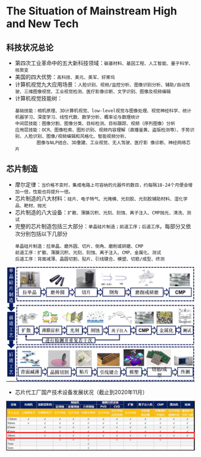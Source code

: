 # The Situation of Mainstream High and New Tech

## 科技状况总论

* 第四次工业革命中的五大新科技领域：`碳基材料、基因工程、人工智能、量子科学、核聚变`
* 美国的四大优势：`高科技、美元、美军、好莱坞`
* 计算机视觉九大应用场景：`人脸识别、视频/监控分析、图像识别分析、辅助/自动驾驶、三维图像视觉、工业视觉检测、医疗影像诊断、文字识别、图像及视频编辑`
* 计算机视觉技能树：
  ```
  基础技能：相机原理、3D计算机视觉、low-level视觉与图像处理、视觉神经科学、统计机器学习、深度学习、线性代数、数学分析、概率论与数理统计
  中间层技能：图像分割、图像分类、目标检测、目标跟踪、视频（序列图像）分析
  应用层技能：OCR、图像检索、图形识别、视频内容理解（直播鉴黄、盗版检测等）、手势识别、人脸识别、图像/视频编辑和风格化、智能视频分析、
          图像与NLP结合、3D重建、工业视觉、无人驾驶、医疗影 像诊断、神经网络芯片
  ```

## 芯片制造

* 摩尔定律：`当价格不变时，集成电路上可容纳的元器件的数目，约每隔18-24个月便会增加一倍，性能也将提升一倍。`
* 芯片制造的八大材料：`硅片、电子特气、光掩模、光刻胶、光刻胶辅助材料、湿化学品、靶材、抛光`
* 芯片制造的八大设备：`扩散、薄膜沉积、光刻、刻蚀、离子注入、CMP抛光、清洗、测试`
* 完整的芯片制造包括三大部分：`单晶硅片制造；前道工序；后道工序`。每部分又依次分别包括以下几部分
  ```
  单晶硅片制造：拉单晶、磨外圆、切片、倒角、磨削或研磨、CMP
  前道工序：扩散、薄膜沉积、光刻、刻蚀、离子注入、CMP、金属化、测试
  后道工序：背面减薄、晶圆切割、贴片、引线键合、模塑、切筋/成型、终测
  ```
![img1](./materials/process_of_nano_chip_manufacturing.jpg)
* 芯片代工厂国产技术设备发展状况（截止到2020年11月）

![img2](./materials/chip_foundry_technology_China_202011.jpg)
